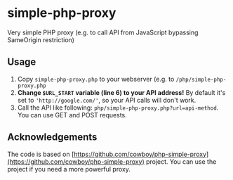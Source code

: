 # simple-php-proxy
Very simple PHP proxy (e.g. to call API from JavaScript bypassing SameOrigin restriction)

## Usage
1. Copy `simple-php-proxy.php` to your webserver (e.g. to `/php/simple-php-proxy.php`
2. **Change `$URL_START` variable (line 6) to your API address!** By default it's set to `'http://google.com/'`, so your API calls will don't work.
3. Call the API like following: `php/simple-php-proxy.php?url=api-method`. You can use GET and POST requests.

## Acknowledgements

The code is based on [https://github.com/cowboy/php-simple-proxy](https://github.com/cowboy/php-simple-proxy) project. 
You can use the project if you need a more powerful proxy.